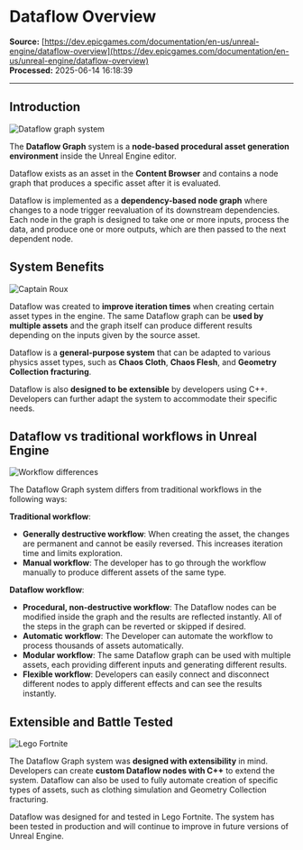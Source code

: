 # Dataflow Overview

**Source:** [https://dev.epicgames.com/documentation/en-us/unreal-engine/dataflow-overview](https://dev.epicgames.com/documentation/en-us/unreal-engine/dataflow-overview)  
**Processed:** 2025-06-14 16:18:39

---

## Introduction

![Dataflow graph system](https://d1iv7db44yhgxn.cloudfront.net/documentation/images/63404a48-5fb8-458b-a05b-1a11427143ea/dataflow-system-benefits.png)

The **Dataflow Graph** system is a **node-based procedural asset generation environment** inside the Unreal Engine editor.

Dataflow exists as an asset in the **Content Browser** and contains a node graph that produces a specific asset after it is evaluated.

Dataflow is implemented as a **dependency-based node graph** where changes to a node trigger reevaluation of its downstream dependencies. Each node in the graph is designed to take one or more inputs, process the data, and produce one or more outputs, which are then passed to the next dependent node.

## System Benefits

![Captain Roux](https://d1iv7db44yhgxn.cloudfront.net/documentation/images/03e682d9-d7e5-4645-9858-09254eb0cb49/roux-talisman-bridge.jpg)

Dataflow was created to **improve iteration times** when creating certain asset types in the engine. The same Dataflow graph can be **used by multiple assets** and the graph itself can produce different results depending on the inputs given by the source asset.

Dataflow is a **general-purpose system** that can be adapted to various physics asset types, such as **Chaos Cloth**, **Chaos Flesh**, and **Geometry Collection fracturing**.

Dataflow is also **designed to be extensible** by developers using C++. Developers can further adapt the system to accommodate their specific needs.

## Dataflow vs traditional workflows in Unreal Engine

![Workflow differences](https://d1iv7db44yhgxn.cloudfront.net/documentation/images/fb64a46c-7c1e-466f-83b8-fdd998a994ab/dataflow-workflow.png)

The Dataflow Graph system differs from traditional workflows in the following ways:

**Traditional workflow**:

-   **Generally destructive workflow**: When creating the asset, the changes are permanent and cannot be easily reversed. This increases iteration time and limits exploration.
-   **Manual workflow**: The developer has to go through the workflow manually to produce different assets of the same type.

**Dataflow workflow**:

-   **Procedural, non-destructive workflow**: The Dataflow nodes can be modified inside the graph and the results are reflected instantly. All of the steps in the graph can be reverted or skipped if desired.
-   **Automatic workflow**: The Developer can automate the workflow to process thousands of assets automatically.
-   **Modular workflow**: The same Dataflow graph can be used with multiple assets, each providing different inputs and generating different results.
-   **Flexible workflow**: Developers can easily connect and disconnect different nodes to apply different effects and can see the results instantly.

## Extensible and Battle Tested

![Lego Fortnite](https://d1iv7db44yhgxn.cloudfront.net/documentation/images/6daf4fb7-d801-40bd-ba78-0f8754f7d217/lego-fortnite.png)

The Dataflow Graph system was **designed with extensibility** in mind. Developers can create **custom Dataflow nodes with C++** to extend the system. Dataflow can also be used to fully automate creation of specific types of assets, such as clothing simulation and Geometry Collection fracturing.

Dataflow was designed for and tested in Lego Fortnite. The system has been tested in production and will continue to improve in future versions of Unreal Engine.